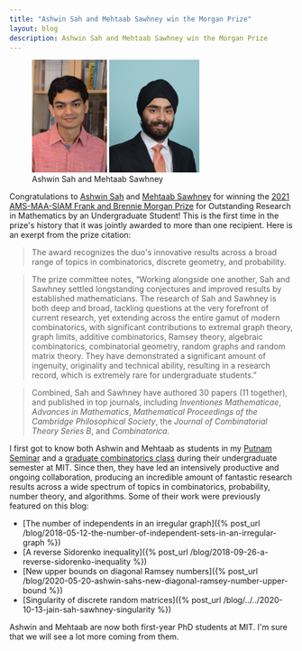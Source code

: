 ```yaml
---
title: "Ashwin Sah and Mehtaab Sawhney win the Morgan Prize"
layout: blog
description: Ashwin Sah and Mehtaab Sawhney win the Morgan Prize
---
```



<figure>
  <img src="/blog/images/ashwin-sah-2020.jpg" height = "200">
  
  <img src="/blog/images/mehtaab-sawhney-2020.jpg" height = "200">
  
  <figcaption>Ashwin Sah and Mehtaab Sawhney</figcaption>
</figure>

Congratulations to [Ashwin Sah](http://www.mit.edu/~asah/) and [Mehtaab Sawhney](http://www.mit.edu/~msawhney/) for winning the [2021 AMS-MAA-SIAM Frank and Brennie Morgan Prize](http://www.ams.org/news?news_id=6435) for Outstanding Research in Mathematics by an Undergraduate Student! This is the first time in the prize's history that it was jointly awarded to more than one recipient. Here is an exerpt from the prize citation:

> The award recognizes the duo's innovative results across a broad range of topics in combinatorics, discrete geometry, and probability.

> The prize committee notes, “Working alongside one another, Sah and Sawhney settled longstanding conjectures and improved results by established mathematicians. The research of Sah and Sawhney is both deep and broad, tackling questions at the very forefront of current research, yet extending across the entire gamut of modern combinatorics, with significant contributions to extremal graph theory, graph limits, additive combinatorics, Ramsey theory, algebraic combinatorics, combinatorial geometry, random graphs and random matrix theory. They have demonstrated a significant amount of ingenuity, originality and technical ability, resulting in a research record, which is extremely rare for undergraduate students.”

> Combined, Sah and Sawhney have authored 30 papers (11 together), and published in top journals, including _Inventiones Mathematicae_, _Advances in Mathematics_, _Mathematical Proceedings of the Cambridge Philosophical Society_, the _Journal of Combinatorial Theory Series B_, and _Combinatorica_.

I first got to know both Ashwin and Mehtaab as students in my [Putnam Seminar](/a34/) and a [graduate combinatorics class](/gtac/) during their undergraduate semester at MIT. Since then, they have led an intensively productive and ongoing collaboration, producing an incredible amount of fantastic research results across a wide spectrum of topics in combinatorics, probability, number theory, and algorithms. Some of their work were previously featured on this blog:

* [The number of independents in an irregular graph]({% post_url /blog/2018-05-12-the-number-of-independent-sets-in-an-irregular-graph %})
* [A reverse Sidorenko inequality]({% post_url /blog/2018-09-26-a-reverse-sidorenko-inequality %})
* [New upper bounds on diagonal Ramsey numbers]({% post_url /blog/2020-05-20-ashwin-sahs-new-diagonal-ramsey-number-upper-bound %})
* [Singularity of discrete random matrices]({% post_url /blog/../../2020-10-13-jain-sah-sawhney-singularity %})

Ashwin and Mehtaab are now both first-year PhD students at MIT. I'm sure that we will see a lot more coming from them.